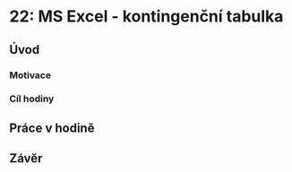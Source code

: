 # 22: MS Excel - kontingenční tabulka

## Úvod

### Motivace

### Cíl hodiny

## Práce v hodině

## Závěr
